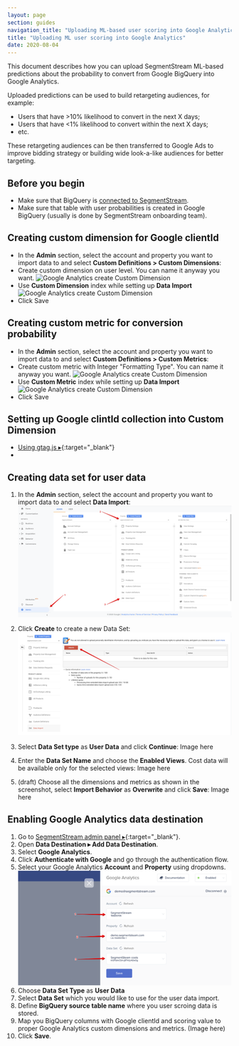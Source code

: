 ```yaml
---
layout: page
section: guides
navigation_title: "Uploading ML-based user scoring into Google Analytics"
title: "Uploading ML user scoring into Google Analytics"
date: 2020-08-04
---
```


This document describes how you can upload SegmentStream ML-based predictions about the probability to convert from Google BigQuery into Google Analytics.

Uploaded predictions can be used to build retargeting audiences, for example:
* Users that have >10% likelihood to convert in the next X days;
* Users that have <1% likelihood to convert within the next X days;
* etc.

These retargeting audiences can be then transferred to Google Ads to improve bidding strategy or building wide look-a-like audiences for better targeting.

## Before you begin

- Make sure that BigQuery is [connected to SegmentStream](/bigquery/connecting-bigquery).
- Make sure that table with user probabilities is created in Google BigQuery (usually is done by SegmentStream onboarding team).

## Creating custom dimension for Google clientId
- In the **Admin** section, select the account and property you want to import data to and select **Custom Definitions > Custom Dimensions**:
- Create custom dimension on user level. You can name it anyway you want.
![Google Analytics create Custom Dimension](/img/google-analytics/ga_cd_1.png)
- Use **Custom Dimension** index while setting up **Data Import**
![Google Analytics create Custom Dimension](/img/google-analytics/ga_cd_2.png)
- Click Save

## Creating custom metric for conversion probability
- In the **Admin** section, select the account and property you want to import data to and select **Custom Definitions > Custom Metrics**:
- Create custom metric with Integer "Formatting Type". You can name it anyway you want.
![Google Analytics create Custom Dimension](/img/google-analytics/ga_cm_1.png)
- Use **Custom Metric** index while setting up **Data Import**
![Google Analytics create Custom Dimension](/img/google-analytics/ga_cm_2.png)
- Click Save

## Setting up Google clintId collection into Custom Dimension
- [Using gtag.js ▸](https://www.simoahava.com/analytics/add-clientid-to-custom-dimension-gtag-js/){:target="_blank"}
- 

## Creating data set for user data

1. In the **Admin** section, select the account and property you want to import data to and select **Data Import**:
![Google Analytic Data Import](/img/google-analytics/ga-data-import.png)

2. Click **Create** to create a new Data Set:
![Google Analytics create Data Set](/img/google-analytics/ga-create-data-set.png)

3. Select **Data Set type** as **User Data** and click **Continue**:
Image here

4. Enter the **Data Set Name** and choose the **Enabled Views**. Cost data will be available only for the selected views:
Image here

5. (draft) Choose all the dimensions and metrics as shown in the screenshot, select **Import Behavior** as **Overwrite** and click **Save**:
Image here

## Enabling Google Analytics data destination

1. Go to [SegmentStream admin panel ▸](https://admin.segmentstream.com/){:target="_blank"}.
2. Open **Data Destination ▸ Add Data Destination**.
3. Select **Google Analytics**.
4. Click **Authenticate with Google** and go through the authentication flow.
5. Select your Google Analytics **Account** and **Property** using dropdowns.
![Google Analytics setup](/img/google-analytics/ga-connect.png)
6. Choose **Data Set Type** as **User Data**
7. Select **Data Set** which you would like to use for the user data import.
8. Define **BigQuery source table name** where you user scroing data is stored.
9. Map you BigQuery columns with Google clientId and scoring value to proper Google Analytics custom dimensions and metrics. (Image here)
10. Click **Save**.
